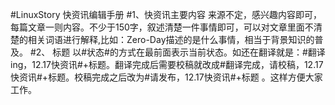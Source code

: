 #LinuxStory 快资讯编辑手册
#1、快资讯主要内容
来源不定，感兴趣内容即可，每篇文章一则内容。不少于150字，叙述清楚一件事情即可，可以对文章里面不清楚的相关词语进行解释,比如：Zero-Day描述的是什么事情，相当于背景知识的普及。
#2、	标题
以#状态#的方式在最前面表示当前状态。如还在翻译就是：#翻译ing，12.17快资讯#+标题。翻译完成后需要校稿就改成#翻译完成，请校稿，12.17快资讯#+标题。校稿完成之后改为#请发布，12.17快资讯#+标题 。这样方便大家工作。
